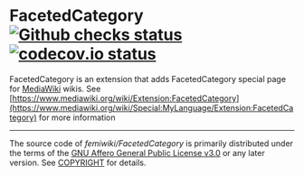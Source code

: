 # FacetedCategory [![Github checks status]][github checks link] [![codecov.io status]][codecov.io link]

FacetedCategory is an extension that adds FacetedCategory special page for [MediaWiki] wikis.
See [https://www.mediawiki.org/wiki/Extension:FacetedCategory](https://www.mediawiki.org/wiki/Special:MyLanguage/Extension:FacetedCategory) for more information

---

The source code of _femiwiki/FacetedCategory_ is primarily distributed under the terms
of the [GNU Affero General Public License v3.0] or any later version. See
[COPYRIGHT] for details.

[github checks status]: https://badgen.net/github/checks/femiwiki/FacetedCategory
[github checks link]: https://github.com/femiwiki/FacetedCategory/actions
[codecov.io status]: https://badgen.net/codecov/c/github/femiwiki/FacetedCategory
[codecov.io link]: https://codecov.io/gh/femiwiki/FacetedCategory
[mediawiki]: https://www.mediawiki.org/
[gnu affero general public license v3.0]: LICENSE
[copyright]: COPYRIGHT
